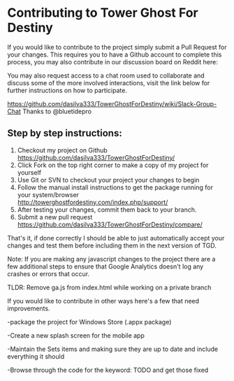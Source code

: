 # Contributing to Tower Ghost For Destiny

If you would like to contribute to the project simply submit a Pull Request for your changes. This requires you to have a Github account to complete this process, you may also contribute in our discussion board on Reddit here:

You may also request access to a chat room used to collaborate and discuss some of the more involved interactions, visit the link below for further instructions on how to participate.

<https://github.com/dasilva333/TowerGhostForDestiny/wiki/Slack-Group-Chat>
Thanks to @bluetidepro

## Step by step instructions:

1. Checkout my project on Github
https://github.com/dasilva333/TowerGhostForDestiny/
2. Click Fork on the top right corner to make a copy of my project for yourself
3. Use Git or SVN to checkout your project your changes to begin 
4. Follow the manual install instructions to get the package running for your system/browser
http://towerghostfordestiny.com/index.php/support/
5. After testing your changes, commit them back to your branch.
6. Submit a new pull request https://github.com/dasilva333/TowerGhostForDestiny/compare/

That's it, if done correctly I should be able to just automatically accept your changes and test them before including them in the next version of TGD.

Note: If you are making any javascript changes to the project there are a few additional steps to ensure that Google Analytics doesn't log any crashes or errors that occur.

TLDR: Remove ga.js from index.html while working on a private branch

If you would like to contribute in other ways here's a few that need improvements.

-package the project for Windows Store (.appx package)

-Create a new splash screen for the mobile app

-Maintain the Sets items and making sure they are up to date and include everything it should

-Browse through the code for the keyword: TODO and get those fixed
